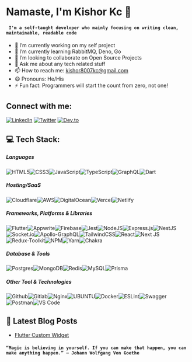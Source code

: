 <h1 align="left">Namaste, I'm Kishor Kc 👋</h1>

#### ``` I'm a self-taught developer who mainly focusing on writing clean, maintainable, readable code```

- 🔭 I’m currently working on my self project
- 🌱 I’m currently learning RabbitMQ, Deno, Go
- 👯 I’m looking to collaborate on Open Source Projects
- 💬 Ask me about any tech related stuff
- 📫 How to reach me: kishor8007kc@gmail.com
- 😄 Pronouns: He/His
- ⚡ Fun fact: Programmers will start the count from zero, not one!


## Connect with me:
[![LinkedIn](https://img.shields.io/badge/LinkedIn-%230077B5.svg?logo=linkedin&logoColor=white)](https://linkedin.com/in/devkishor8007) [![Twitter](https://img.shields.io/badge/Twitter-%231DA1F2.svg?logo=Twitter&logoColor=white)](https://twitter.com/devkishor8007) [![Dev.to](https://img.shields.io/badge/dev.to-%23000000.svg?logo=Dev.to&logoColor=white)](https://dev.to/devkishor8007)

## 💻 Tech Stack:

##### Languages
![HTML5](https://img.shields.io/badge/html5-%23E34F26.svg?style=for-the-badge&logo=html5&logoColor=white)![CSS3](https://img.shields.io/badge/css3-%231572B6.svg?style=for-the-badge&logo=css3&logoColor=white)![JavaScript](https://img.shields.io/badge/javascript-%23323330.svg?style=for-the-badge&logo=javascript&logoColor=%23F7DF1E)![TypeScript](https://img.shields.io/badge/typescript-%23007ACC.svg?style=for-the-badge&logo=typescript&logoColor=white)![GraphQL](https://img.shields.io/badge/-GraphQL-E10098?style=for-the-badge&logo=graphql&logoColor=white)![Dart](https://img.shields.io/badge/dart-%230175C2.svg?style=for-the-badge&logo=dart&logoColor=white)


##### Hosting/SaaS
![Cloudflare](https://img.shields.io/badge/Cloudflare-F38020?style=for-the-badge&logo=Cloudflare&logoColor=white)![AWS](https://img.shields.io/badge/AWS-%23FF9900.svg?style=for-the-badge&logo=amazon-aws&logoColor=white)![DigitalOcean](https://img.shields.io/badge/DigitalOcean-%230167ff.svg?style=for-the-badge&logo=digitalOcean&logoColor=white)![Vercel](https://img.shields.io/badge/vercel-%23000000.svg?style=for-the-badge&logo=vercel&logoColor=white)![Netlify](https://img.shields.io/badge/netlify-%23000000.svg?style=for-the-badge&logo=netlify&logoColor=#00C7B7)

##### Frameworks, Platforms & Libraries
![Flutter](https://img.shields.io/badge/Flutter-%2302569B.svg?style=for-the-badge&logo=Flutter&logoColor=white)![Appwrite](https://img.shields.io/badge/appwrite-%23E0234E.svg?style=for-the-badge&logo=appwrite&logoColor=white)![Firebase](https://img.shields.io/badge/firebase-%23039BE5.svg?style=for-the-badge&logo=firebase)![Jest](https://img.shields.io/badge/jest-%23009639.svg?style=for-the-badge&logo=jest&logoColor=white)![NodeJS](https://img.shields.io/badge/node.js-6DA55F?style=for-the-badge&logo=node.js&logoColor=white)![Express.js](https://img.shields.io/badge/express.js-%23404d59.svg?style=for-the-badge&logo=express&logoColor=%2361DAFB)![NestJS](https://img.shields.io/badge/nestjs-%23E0234E.svg?style=for-the-badge&logo=nestjs&logoColor=white)![Socket.io](https://img.shields.io/badge/Socket.io-black?style=for-the-badge&logo=socket.io&badgeColor=010101)![Apollo-GraphQL](https://img.shields.io/badge/-ApolloGraphQL-311C87?style=for-the-badge&logo=apollo-graphql)![TailwindCSS](https://img.shields.io/badge/tailwindcss-%2338B2AC.svg?style=for-the-badge&logo=tailwind-css&logoColor=white)![React](https://img.shields.io/badge/react-%2320232a.svg?style=for-the-badge&logo=react&logoColor=%2361DAFB)![Next JS](https://img.shields.io/badge/Next-black?style=for-the-badge&logo=next.js&logoColor=white)![Redux-Toolkit](https://img.shields.io/badge/redux-toolkit-%23593d88.svg?style=for-the-badge&logo=redux-toolkit&logoColor=white)![NPM](https://img.shields.io/badge/NPM-%23000000.svg?style=for-the-badge&logo=npm&logoColor=white)![Yarn](https://img.shields.io/badge/yarn-%232C8EBB.svg?style=for-the-badge&logo=yarn&logoColor=white)![Chakra](https://img.shields.io/badge/chakra-%234ED1C5.svg?style=for-the-badge&logo=chakraui&logoColor=white)

##### Database & Tools
![Postgres](https://img.shields.io/badge/postgres-%23316192.svg?style=for-the-badge&logo=postgresql&logoColor=white)![MongoDB](https://img.shields.io/badge/MongoDB-%234ea94b.svg?style=for-the-badge&logo=mongodb&logoColor=white)![Redis](https://img.shields.io/badge/redis-%23DD0031.svg?style=for-the-badge&logo=redis&logoColor=white)![MySQL](https://img.shields.io/badge/mysql-%2300f.svg?style=for-the-badge&logo=mysql&logoColor=white)![Prisma](https://img.shields.io/badge/Prisma-%2302569B.svg?style=for-the-badge&logo=Prisma&logoColor=white)

##### Other Tool & Technologies
![Github](https://img.shields.io/badge/github-%23000000.svg?style=for-the-badge&logo=github&logoColor=white)![Gitlab](https://img.shields.io/badge/gitlab-%23FF9900.svg?style=for-the-badge&logo=gitlab&logoColor=white)![Nginx](https://img.shields.io/badge/nginx-%23009639.svg?style=for-the-badge&logo=nginx&logoColor=white)![UBUNTU](https://img.shields.io/badge/Ubuntu-FCC624?style=for-the-badge&logo=ubuntu&logoColor=black)![Docker](https://img.shields.io/badge/docker-%230db7ed.svg?style=for-the-badge&logo=docker&logoColor=white)![ESLint](https://img.shields.io/badge/ESLint-4B3263?style=for-the-badge&logo=eslint&logoColor=white)![Swagger](https://img.shields.io/badge/-Swagger-%23Clojure?style=for-the-badge&logo=swagger&logoColor=white)![Postman](https://img.shields.io/badge/Postman-FF6C37?style=for-the-badge&logo=postman&logoColor=white)![VS Code](https://img.shields.io/badge/-VisualStudioCode-007ACC?style=for-the-badge&logo=visual-studio-code&logoColor=white)

<!-- ![ElasticSearch](https://img.shields.io/badge/-ElasticSearch-005571?style=for-the-badge&logo=elasticsearch) -->
<!-- ![Terraform](https://img.shields.io/badge/terraform-%235835CC.svg?style=for-the-badge&logo=terraform&logoColor=white) -->

## 📕 Latest Blog Posts
- [Flutter Custom Widget](https://dev.to/devkishor8007/flutter-custom-widget-2ol0)
#### ``` “Magic is believing in yourself. If you can make that happen, you can make anything happen.” – Johann Wolfgang Von Goethe ```
